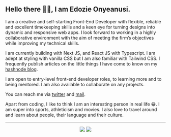 <h2>Hello there 👋🏾, I am Edozie Onyeanusi.</h2>

<p>
I am a creative and self-starting Front-End Developer with flexible, reliable and excellent timekeeping skills and a keen eye for turning designs into dynamic and responsive web apps. I look forward to working in a highly collaborative environment with the aim of meeting the firm’s objectives while improving my technical skills.

I am currently building with Next JS, and React JS with Typescript. I am adept at styling with vanilla CSS but I am also familiar with Tailwind CSS. I frequently publish articles on the little things I have come to know on my <a href = "https://fynnbarr.hashnode.dev/">hashnode blog</a>.
</p>

<p>
I am open to entry-level front-end developer roles, to learning more and to being mentored. I am also available to collaborate on any projects.
</p>

<p>You can reach me via <a href = "https://twitter.com/fynnbarr"> twitter</a> and <a href = "mailto:pyhnnedo@gmail.com">mail</a>.</p>

<p>
Apart from coding, I like to think I am an interesting person in real life 😁. I am super into sports, athleticism and movies. I also love to travel around and learn about people, their language and their culture.
</p>

<hr/>

<p align = "center">
  <img src = "https://github-readme-stats.vercel.app/api?username=fedozie&show_icons=true&count_private=true&theme=gotham&hide_border=false&bg_color=00000000"/>
  <img src = "https://github-readme-stats.vercel.app/api/top-langs/?username=fedozie&layout=compact&hide_border=false&theme=gotham&bg_color=00000000"/>
</p>


<!-- [![wakatime](https://wakatime.com/badge/user/1085513a-b7b4-4ff8-9f1d-ee14881805b1.svg)](https://wakatime.com/@1085513a-b7b4-4ff8-9f1d-ee14881805b1) -->
